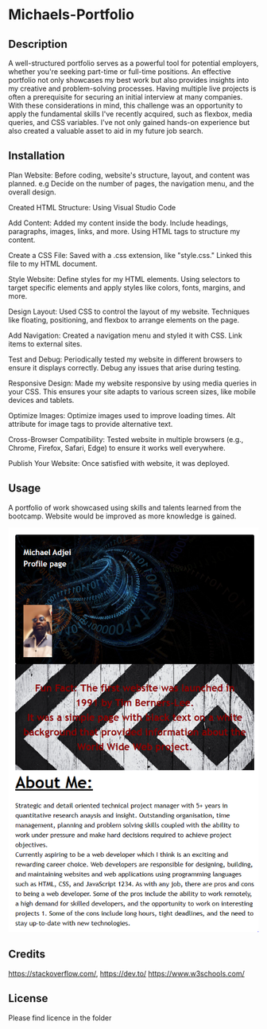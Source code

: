 # Michaels-Portfolio


## Description

A well-structured portfolio serves as a powerful tool for potential employers, whether you're seeking part-time or full-time positions. An effective portfolio not only showcases my best work but also provides insights into my creative and problem-solving processes. Having multiple live projects is often a prerequisite for securing an initial interview at many companies. With these considerations in mind, this challenge was an opportunity to apply the fundamental skills I've recently acquired, such as flexbox, media queries, and CSS variables. I've not only gained hands-on experience but also created a valuable asset to aid in my future job search. 


## Installation

Plan Website:
Before coding, website's structure, layout, and content was planned. e.g Decide on the number of pages, the navigation menu, and the overall design.

Created HTML Structure:
Using Visual Studio Code

Add Content:
Added my content inside the body. Include headings, paragraphs, images, links, and more. Using HTML tags to structure my content.

Create a CSS File:
Saved with a .css extension, like "style.css." Linked this file to my HTML document.

Style Website:
Define styles for my HTML elements. Using selectors to target specific elements and apply styles like colors, fonts, margins, and more.

Design Layout:
Used CSS to control the layout of my website. Techniques like floating, positioning, and flexbox to arrange elements on the page.

Add Navigation:
Created a navigation menu and styled it with CSS. Link items to external sites.

Test and Debug:
Periodically tested my website in different browsers to ensure it displays correctly. Debug any issues that arise during testing.

Responsive Design:
Made my website responsive by using media queries in your CSS. This ensures your site adapts to various screen sizes, like mobile devices and tablets.

Optimize Images:
Optimize images used to improve loading times. Alt attribute for image tags to provide alternative text.

Cross-Browser Compatibility:
Tested website in multiple browsers (e.g., Chrome, Firefox, Safari, Edge) to ensure it works well everywhere.

Publish Your Website:
Once satisfied with website, it was deployed.

## Usage

A portfolio of work showcased using skills and talents learned from the bootcamp. Website would be improved as more knowledge is gained.

![alt text](images\Screenshot.PNG)

## Credits

https://stackoverflow.com/, https://dev.to/ https://www.w3schools.com/

## License

Please find licence in the folder